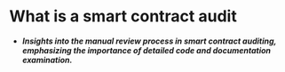 # What is a smart contract audit
- ***Insights into the manual review process in smart contract auditing, emphasizing the importance of detailed code and documentation examination.***
